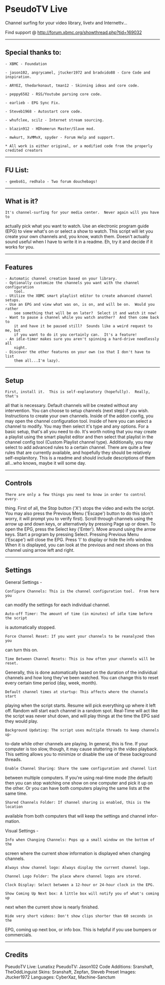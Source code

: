 PseudoTV Live
==================
Channel surfing for your video library, livetv and Internettv...

Find support @ http://forum.xbmc.org/showthread.php?tid=169032

------------------
Special thanks to:
------------------

    - XBMC - Foundation

    - jason102, angrycamel, jtucker1972 and bradvido88 - Core Code and inspiration.

    - ARYEZ, thedarkonaut, tman12 - Skinning ideas and core code.

    - peppy6582 - RSS/Youtube parsing core code.

    - earlieb - EPG Sync Fix.

    - Steveb1968 - Autostart core code.

    - whufclee, scilz - Internet stream sourcing.

    - blazin912 - HDhomerun Master/Slave mod.

    - mwkurt, XvMMvX, spyder - Forum Help and support.

    * All work is either original, or a modified code from the properly credited creators
            

------------------
FU List:
------------------

    - geebs61, redhalo - Two forum douchebags!

------------------
What is it?
------------------

    It's channel-surfing for your media center.  Never again will you have to
actually pick what you want to watch.  Use an electronic program guide (EPG)
to view what's on or select a show to watch.  This script will let you create
your own channels and, you know, watch them.  Doesn't actually sound useful
when I have to write it in a readme.  Eh, try it and decide if it works for
you.

------------------
Features
------------------

    - Automatic channel creation based on your library.
    - Optionally customize the channels you want with the channel configuration
        tool.
    - Utilize the XBMC smart playlist editor to create advanced channel setups.
    - Use an EPG and view what was on, is on, and will be on.  Would you rather
        see something that will be on later?  Select it and watch it now!
    - Want to pause a channel while you watch another?  And then come back to
        it and have it be paused still?  Sounds like a weird request to me, but
        if you want to do it you certainly can.  It's a feature!
    - An idle-timer makes sure you aren't spinning a hard-drive needlessly all
        night.
    - Discover the other features on your own (so that I don't have to list
        them all...I'm lazy).

------------------
Setup
------------------

    First, install it.  This is self-explanatory (hopefully).  Really, that's
all that is necessary.  Default channels will be created without any
intervention.  You can choose to setup channels (next step) if you wish.
    Instructions to create your own channels.  Inside of the addon config, you
may open the channel configuration tool.  Inside of here you can select a
channel to modify.  You may then select it's type and any options.  For a basic
setup, that's all you need to do.  It's worth noting that you may create a
playlist using the smart playlist editor and then select that playlist in the
channel config tool (Custom Playlist channel type).
    Additionally, you may select to add advanced rules to a certain channel.
There are quite a few rules that are currently available, and hopefully they
should be relatively self-explanitory.  This is a readme and should include
descriptions of them all...who knows, maybe it will some day.


------------------
Controls
------------------

    There are only a few things you need to know in order to control every-
thing.  First of all, the Stop button ('X') stops the video and exits the
script.  You may also press the Previous Menu ('Escape') button to do this
(don't worry, it will prompt you to verify first).  Scroll through channels
using the arrow up and down keys, or alternatively by pressing Page up or down.
    To open the EPG, press the Select key ('Enter').  Move around using
the arrow keys.  Start a program by pressing Select.  Pressing Previous
Menu ('Escape') will close the EPG.
    Press 'I' to display or hide the info window.  When it is displayed,
you can look at the previous and next shows on this channel using arrow left
and right.


------------------
Settings
------------------

General Settings -

    Configure Channels: This is the channel configuration tool.  From here you
can modify the settings for each individual channel.

    Auto-off Timer: The amount of time (in minutes) of idle time before the script
is automatically stopped.

    Force Channel Reset: If you want your channels to be reanalyzed then you
can turn this on.

    Time Between Channel Resets: This is how often your channels will be reset.
Generally, this is done automatically based on the duration of the individual
channels and how long they've been watched.  You can change this to reset every
certain time period (day, week, month).

    Default channel times at startup: This affects where the channels start
playing when the script starts.  Resume will pick everything up where it left
off.  Random will start each channel in a random spot.  Real-Time will act like
the script was never shut down, and will play things at the time the EPG said
they would play.

    Background Updating: The script uses multiple threads to keep channels up-
to-date while other channels are playing.  In general, this is fine.  If your
computer is too slow, though, it may cause stuttering in the video playback.
This setting allows you to minimize or disable the use of these background
threads.

    Enable Channel Sharing: Share the same configuration and channel list
between multiple computers.  If you're using real-time mode (the default) then
you can stop watching one show on one computer and pick it up on the other.  Or
you can have both computers playing the same lists at the same time.

    Shared Channels Folder: If channel sharing is enabled, this is the location
available from both computers that will keep the settings and channel infor-
mation.


Visual Settings -

    Info when Changing Channels: Pops up a small window on the bottom of the
screen where the current show information is displayed when changing channels.

    Always show channel logo: Always display the current channel logo.

    Channel Logo Folder: The place where channel logos are stored.

    Clock Display: Select between a 12-hour or 24-hour clock in the EPG.

    Show Coming Up Next box: A little box will notify you of what's coming up
next when the current show is nearly finished.

    Hide very short videos: Don't show clips shorter than 60 seconds in the
EPG, coming up next box, or info box.  This is helpful if you use bumpers or
commercials.


------------------
Credits
------------------

PseudoTV Live: Lunatixz
PseudoTV: Jason102
Code Additions: Sranshaft, TheOddLinguist
Skins: Sranshaft, Zepfan, Steveb
Preset Images: Jtucker1972
Languages: CyberXaz, Machine-Sanctum
